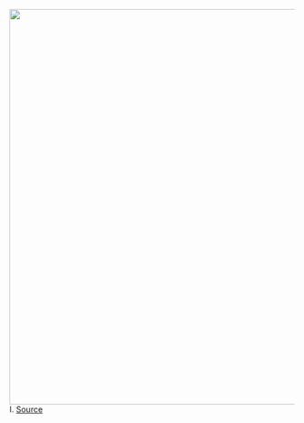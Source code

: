 <img src='https://cdn.vox-cdn.com/thumbor/ivT9RUUR6bhlFkw2vaMLz2zVWAg=/0x0:2040x1360/1200x800/filters:focal(857x517:1183x843)/cdn.vox-cdn.com/uploads/chorus_image/image/66945169/acastro_180604_1777_apple_wwdc_0002.0.jpg' width='700px' /><br/>
I.
<a href='https://www.theverge.com/interface/2020/6/17/21292983/apple-spotify-antitrust-hey-email-congress-house-judiciary-tim-cook'> Source <a/>